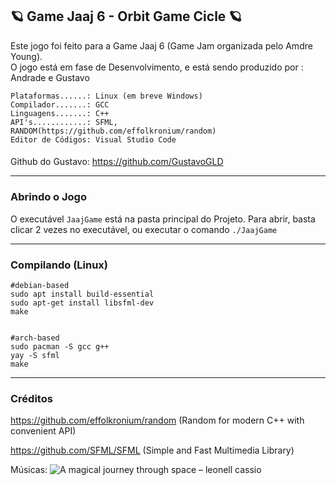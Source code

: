 ##
🪐 Game Jaaj 6 - Orbit Game Cicle 🪐
-------
Este jogo foi feito para a Game Jaaj 6 (Game Jam organizada pelo Amdre Young).
<br/>
O jogo está em fase de Desenvolvimento, e está sendo produzido por : Andrade e Gustavo
<br/>
```
Plataformas......: Linux (em breve Windows)
Compilador.......: GCC
Linguagens.......: C++
API's............: SFML, RANDOM(https://github.com/effolkronium/random)
Editor de Códigos: Visual Studio Code
```
####
Github do Gustavo: https://github.com/GustavoGLD

-----------

### Abrindo o Jogo ###

O executável `JaajGame` está na pasta principal do Projeto. Para abrir, basta clicar 2 vezes no executável, ou executar o comando `./JaajGame`

-----------

### Compilando (Linux) ###
```shell
#debian-based
sudo apt install build-essential
sudo apt-get install libsfml-dev
make


#arch-based
sudo pacman -S gcc g++
yay -S sfml
make

```
-----------

### Créditos ###
https://github.com/effolkronium/random (Random for modern C++ with convenient API)

https://github.com/SFML/SFML           (Simple and Fast Multimedia Library)

Músicas:
![A magical journey through space – leonell cassio](https://www.youtube.com/watch?v=0-_s3NGFsuk)

